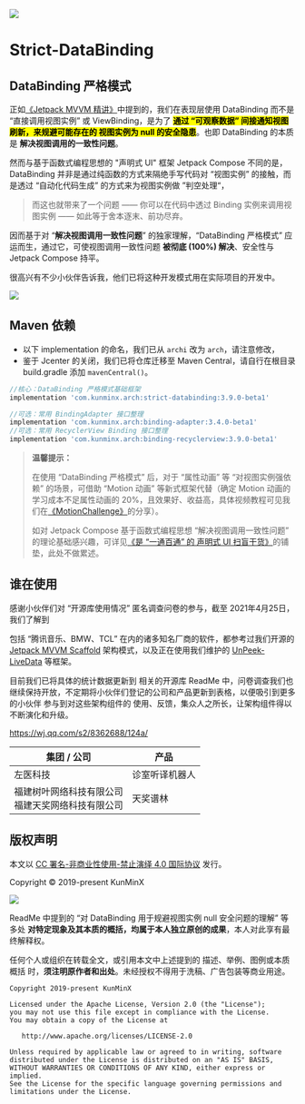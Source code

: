 ![](https://images.xiaozhuanlan.com/photo/2021/e3b68f1ec4b7be9762e87827cbc284f1.png)

# Strict-DataBinding

## DataBinding 严格模式

正如[《Jetpack MVVM 精讲》](https://juejin.im/post/6844903976240939021)中提到的，我们在表现层使用 DataBinding 而不是 “直接调用视图实例” 或 ViewBinding，是为了 <mark>**通过 “可观察数据” 间接通知视图刷新，来规避可能存在的 视图实例为 null 的安全隐患**</mark>。也即 DataBinding 的本质是 **解决视图调用的一致性问题**。

然而与基于函数式编程思想的 "声明式 UI" 框架 Jetpack Compose 不同的是，DataBinding 并非是通过纯函数的方式来隔绝手写代码对 “视图实例” 的接触，而是透过 “自动化代码生成” 的方式来为视图实例做 ”判空处理“，

> 而这也就带来了一个问题 —— 你可以在代码中透过 Binding 实例来调用视图实例 —— 如此等于舍本逐末、前功尽弃。

因而基于对 “**解决视图调用一致性问题**” 的独家理解，“DataBinding 严格模式” 应运而生，通过它，可使视图调用一致性问题 **被彻底 (100%) 解决**、安全性与 Jetpack Compose 持平。

很高兴有不少小伙伴告诉我，他们已将这种开发模式用在实际项目的开发中。

![](https://i.loli.net/2021/06/10/oaOjR8BwhDVTugC.jpg)


## Maven 依赖

- 以下 implementation 的命名，我们已从 `archi` 改为 `arch`，请注意修改，
- 鉴于 Jcenter 的关闭，我们已将仓库迁移至 Maven Central，请自行在根目录 build.gradle 添加 `mavenCentral()`。

```groovy
//核心：DataBinding 严格模式基础框架
implementation 'com.kunminx.arch:strict-databinding:3.9.0-beta1'

//可选：常用 BindingAdapter 接口整理
implementation 'com.kunminx.arch:binding-adapter:3.4.0-beta1'
//可选：常用 RecyclerView Binding 接口整理
implementation 'com.kunminx.arch:binding-recyclerview:3.9.0-beta1'
```

> **温馨提示：**
>
> 在使用 “DataBinding 严格模式” 后，对于 “属性动画” 等 “对视图实例强依赖” 的场景，可借助 “Motion 动画” 等新式框架代替（确定 Motion 动画的学习成本不足属性动画的 20%，且效果好、收益高，具体视频教程可见我们在[《MotionChallenge》](https://github.com/Jetpack-Missionary/MotionChallenge)的分享）。
>
> 如对 Jetpack Compose 基于函数式编程思想 “解决视图调用一致性问题” 的理论基础感兴趣，可详见[《是 “一通百通” 的 声明式 UI 扫盲干货》](https://xiaozhuanlan.com/topic/2356748910)的铺垫，此处不做累述。


## 谁在使用

感谢小伙伴们对 “开源库使用情况” 匿名调查问卷的参与，截至 2021年4月25日，我们了解到

包括 “腾讯音乐、BMW、TCL” 在内的诸多知名厂商的软件，都参考过我们开源的 [Jetpack MVVM Scaffold](https://github.com/KunMinX/Jetpack-MVVM-Scaffold) 架构模式，以及正在使用我们维护的 [UnPeek-LiveData](https://github.com/KunMinX/UnPeek-LiveData) 等框架。

目前我们已将具体的统计数据更新到 相关的开源库 ReadMe 中，问卷调查我们也继续保持开放，不定期将小伙伴们登记的公司和产品更新到表格，以便吸引到更多的小伙伴 参与到对这些架构组件的 使用、反馈，集众人之所长，让架构组件得以不断演化和升级。

https://wj.qq.com/s2/8362688/124a/

| 集团 / 公司                                         | 产品           |
| --------------------------------------------------- | -------------- |
| 左医科技                                            | 诊室听译机器人 |
| 福建树叶网络科技有限公司 <br> 福建天奖网络科技有限公司 | 天奖谱林       |


## 版权声明

本文以 [CC 署名-非商业性使用-禁止演绎 4.0 国际协议](https://creativecommons.org/licenses/by-nc-nd/4.0/deed.zh) 发行。

Copyright © 2019-present KunMinX

![](https://images.xiaozhuanlan.com/photo/2020/8fc6f51263babeb544bb4a7dae6cde59.jpg)

ReadMe 中提到的 “对 DataBinding 用于规避视图实例 null 安全问题的理解” 等多处 **对特定现象及其本质的概括，均属于本人独立原创的成果**，本人对此享有最终解释权。

任何个人或组织在转载全文，或引用本文中上述提到的 描述、举例、图例或本质概括 时，**须注明原作者和出处**。未经授权不得用于洗稿、广告包装等商业用途。

```
Copyright 2019-present KunMinX

Licensed under the Apache License, Version 2.0 (the "License");
you may not use this file except in compliance with the License.
You may obtain a copy of the License at

   http://www.apache.org/licenses/LICENSE-2.0

Unless required by applicable law or agreed to in writing, software
distributed under the License is distributed on an "AS IS" BASIS,
WITHOUT WARRANTIES OR CONDITIONS OF ANY KIND, either express or implied.
See the License for the specific language governing permissions and
limitations under the License.
```